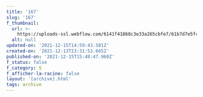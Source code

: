 ```yaml
---
title: '167'
slug: '167'
f_thumbnail:
  url: >-
    https://uploads-ssl.webflow.com/6141f41868c3e33a265cbfe7/61b7d7e5fc55515e761a7759_167.jpg
  alt: null
updated-on: '2021-12-15T14:59:43.501Z'
created-on: '2021-12-13T23:31:52.665Z'
published-on: '2021-12-15T15:48:47.960Z'
f_status: false
f_category: S
f_afficher-la-racine: false
layout: '[archive].html'
tags: archive
---
```



